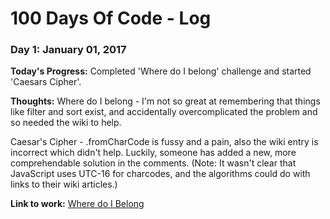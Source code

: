 # 100 Days Of Code - Log

### Day 1: January 01, 2017

**Today's Progress:** Completed 'Where do I belong' challenge and started 'Caesars Cipher'.

**Thoughts:** 
 Where do I belong - I'm not so great at remembering that things like filter and sort exist, and accidentally overcomplicated the problem and so needed the wiki to help. 

Caesar's Cipher - .fromCharCode is fussy and a pain, also the wiki entry is incorrect which didn't help. Luckily, someone has added a new, more comprehendable solution in the comments. (Note: It wasn't clear that JavaScript uses UTC-16 for charcodes, and the algorithms could do with links to their wiki articles.)

**Link to work:** [Where do I Belong](https://www.freecodecamp.com/challenges/where-do-i-belong#?solution=%0Afunction%20getIndexToIns(arr%2C%20num)%20%7B%0A%20%20%2F%2F%20Find%20my%20place%20in%20this%20sorted%20array.%0A%20%20arr.sort(function(a%2C%20b)%20%7B%0A%20%20%20%20return%20a%20-%20b%3B%0A%20%20%7D)%3B%0A%20%20%0A%20%20for%20(var%20i%20%3D%200%3B%20i%20%3C%20arr.length%3B%20i%2B%2B)%20%7B%0A%20%20%20%20if%20(num%20%3C%3D%20arr%5Bi%5D)%20%7B%0A%20%20%20%20%20%20return%20i%3B%0A%20%20%20%20%7D%20%20%20%20%0A%20%20%7D%0A%20%20%0A%20%20return%20arr.length%3B%0A%7D%0A%0AgetIndexToIns(%5B2%2C%205%2C%2010%5D%2C%2015)%3B%0A)
